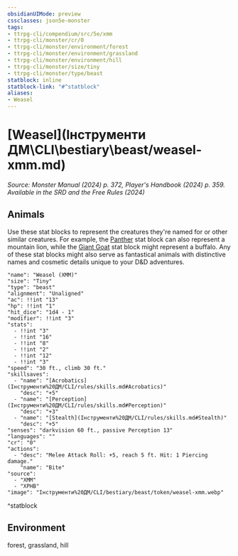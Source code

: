 ```yaml
---
obsidianUIMode: preview
cssclasses: json5e-monster
tags:
- ttrpg-cli/compendium/src/5e/xmm
- ttrpg-cli/monster/cr/0
- ttrpg-cli/monster/environment/forest
- ttrpg-cli/monster/environment/grassland
- ttrpg-cli/monster/environment/hill
- ttrpg-cli/monster/size/tiny
- ttrpg-cli/monster/type/beast
statblock: inline
statblock-link: "#^statblock"
aliases:
- Weasel
---
```

# [Weasel](Інструменти ДМ\CLI\bestiary\beast/weasel-xmm.md)
*Source: Monster Manual (2024) p. 372, Player's Handbook (2024) p. 359. Available in the <span title='Systems Reference Document (5.2)'>SRD</span> and the Free Rules (2024)*  

## Animals

Use these stat blocks to represent the creatures they're named for or other similar creatures. For example, the [Panther](Інструменти%20ДМ/CLI/bestiary/beast/panther-xmm.md) stat block can also represent a mountain lion, while the [Giant Goat](Інструменти%20ДМ/CLI/bestiary/beast/giant-goat-xmm.md) stat block might represent a buffalo. Any of these stat blocks might also serve as fantastical animals with distinctive names and cosmetic details unique to your D&D adventures.

```statblock
"name": "Weasel (XMM)"
"size": "Tiny"
"type": "beast"
"alignment": "Unaligned"
"ac": !!int "13"
"hp": !!int "1"
"hit_dice": "1d4 - 1"
"modifier": !!int "3"
"stats":
  - !!int "3"
  - !!int "16"
  - !!int "8"
  - !!int "2"
  - !!int "12"
  - !!int "3"
"speed": "30 ft., climb 30 ft."
"skillsaves":
  - "name": "[Acrobatics](Інструменти%20ДМ/CLI/rules/skills.md#Acrobatics)"
    "desc": "+5"
  - "name": "[Perception](Інструменти%20ДМ/CLI/rules/skills.md#Perception)"
    "desc": "+3"
  - "name": "[Stealth](Інструменти%20ДМ/CLI/rules/skills.md#Stealth)"
    "desc": "+5"
"senses": "darkvision 60 ft., passive Perception 13"
"languages": ""
"cr": "0"
"actions":
  - "desc": "Melee Attack Roll: +5, reach 5 ft. Hit: 1 Piercing damage."
    "name": "Bite"
"source":
  - "XMM"
  - "XPHB"
"image": "Інструменти%20ДМ/CLI/bestiary/beast/token/weasel-xmm.webp"
```
^statblock

## Environment

forest, grassland, hill